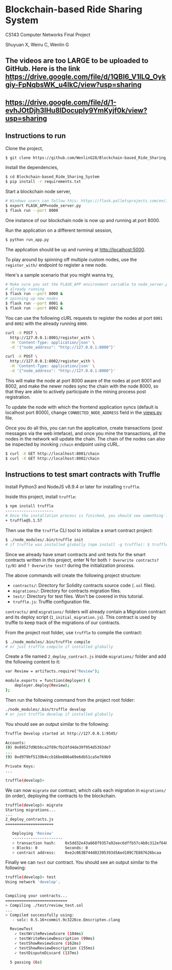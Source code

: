# Blockchain-based Ride Sharing System 

CS143 Computer Networks Final Project

Shuyuan X, Weiru C, Wenlin G

## The videos are too LARGE to be uploaded to GitHub. Here is the link https://drive.google.com/file/d/1QBI6_V1lLQ_Oykgiy-FpNqbsWK_u4lkC/view?usp=sharing
## https://drive.google.com/file/d/1-evhJOtDjh3IHu8lDocupIy9YmKyjf0k/view?usp=sharing

## Instructions to run

Clone the project,

```sh
$ git clone https://github.com/WenlinG28/Blockchain-based_Ride_Sharing_System.git
```

Install the dependencies,

```sh
$ cd Blockchain-based_Ride_Sharing_System
$ pip install -r requirements.txt
```

Start a blockchain node server,

```sh
# Windows users can follow this: https://flask.palletsprojects.com/en/1.1.x/cli/#application-discovery
$ export FLASK_APP=node_server.py
$ flask run --port 8000
```

One instance of our blockchain node is now up and running at port 8000.


Run the application on a different terminal session,

```sh
$ python run_app.py
```

The application should be up and running at [http://localhost:5000](http://localhost:5000).

To play around by spinning off multiple custom nodes, use the `register_with/` endpoint to register a new node. 

Here's a sample scenario that you might wanna try,

```sh
# Make sure you set the FLASK_APP environment variable to node_server.py before running these nodes
# already running
$ flask run --port 8000 &
# spinning up new nodes
$ flask run --port 8001 &
$ flask run --port 8002 &
```

You can use the following cURL requests to register the nodes at port `8001` and `8002` with the already running `8000`.

```sh
curl -X POST \
  http://127.0.0.1:8001/register_with \
  -H 'Content-Type: application/json' \
  -d '{"node_address": "http://127.0.0.1:8000"}'
```

```sh
curl -X POST \
  http://127.0.0.1:8002/register_with \
  -H 'Content-Type: application/json' \
  -d '{"node_address": "http://127.0.0.1:8000"}'
```

This will make the node at port 8000 aware of the nodes at port 8001 and 8002, and make the newer nodes sync the chain with the node 8000, so that they are able to actively participate in the mining process post registration.

To update the node with which the frontend application syncs (default is localhost port 8000), change `CONNECTED_NODE_ADDRESS` field in the [views.py](/app/views.py) file.

Once you do all this, you can run the application, create transactions (post messages via the web inteface), and once you mine the transactions, all the nodes in the network will update the chain. The chain of the nodes can also be inspected by inovking `/chain` endpoint using cURL.

```sh
$ curl -X GET http://localhost:8001/chain
$ curl -X GET http://localhost:8002/chain
```

## Instructions to test smart contracts with Truffle

Install Python3 and NodeJS v8.9.4 or later for installing `truffle`.

Inside this project, install `truffle`:

```sh
$ npm install truffle
---------------------
# Once the installation process is finished, you should see something like this
+ truffle@5.1.57
```

Then use the the `truffle` CLI tool to initialize a smart contract project:

```sh
$ ./node_modules/.bin/truffle init
# if truffle was installed globally (npm install -g truffle): $ truffle init
```

Since we already have smart contracts and unit tests for the smart contracts written in this project, enter N for both `? Overwrite contracts? (y/N)` and `? Overwrite test?` during the initialization process.

The above commands will create the following project structure:
* `contracts/`: Directory for Solidity contracts source code (`.sol` files).
* `migrations/`: Directory for contracts migration files.
* `test/`: Directory for test files. Won't be covered in this tutorial.
* `truffle.js`: Truffle configuration file.

`contracts/` and `migrations/` folders will already contain a Migration contract and its deploy script (`1_initial_migration.js`). This contract is used by truffle to keep track of the migrations of our contracts.

From the project root folder, use `truffle` to compile the contract:

```sh
$ ./node_modules/.bin/truffle compile  
# or just truffle compile if installed globally
```

Create a file named `2_deploy_contract.js` inside `migrations/` folder and add the following content to it:

```sh
var Review = artifacts.require("Review");

module.exports = function(deployer) {
    deployer.deploy(Review);
};
```

Then run the following command from the project root folder:

```sh
./node_modules/.bin/truffle develop
# or just truffle develop if installed globally
```

You should see an output similar to the following:

```sh
Truffle Develop started at http://127.0.0.1:9545/

Accounts:
(0) 0x89527d9b56ca2f89cfb2dfd4de39f954d5393de7
...
(9) 0xd979bf5139b4ccb16be886a69e6db51ca5e769b9

Private Keys:
...

truffle(develop)>
```

We can now `migrate` our contract, which calls each migration in `migrations/` (in order), deploying the contracts to the blockchain.

```sh
truffle(develop)> migrate
Starting migrations...
...
2_deploy_contracts.js
=====================

   Deploying 'Review'
   ----------------------
   > transaction hash:    0x5dd32e43a668f9357a92eec6dffb57c4b8c312ef6480657bb7736ea758727347
   > Blocks: 0            Seconds: 0
   > contract address:    0xe2c063B744d02395393d5Aed109C7E887626bcaa
```

Finally we can `test` our contract. You should see an output similar to the following:

```sh
truffle(develop)> test
Using network 'develop'.


Compiling your contracts...
===========================
> Compiling ./test/review_test.sol
...
> Compiled successfully using:
   - solc: 0.5.16+commit.9c3226ce.Emscripten.clang

  ReviewTest
    ✓ testWriteReviewScore (104ms)
    ✓ testWriteReviewDescription (99ms)
    ✓ testShowReviewScore (162ms)
    ✓ testShowReviewDescription (155ms)
    ✓ testDisputeDiscard (137ms)

  5 passing (6s)

```

